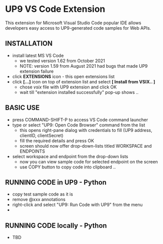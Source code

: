 # UP9 VS Code Extension

This extension for Microsoft Visual Studio Code popular IDE allows developers easy access to UP9-generated code samples for Web APIs.

## INSTALLATION

* install latest MS VS Code
	* 	we tested version 1.62 from October 2021
	*  NOTE: version 1.59 from August 2021 had bugs that made UP9 extension failure
* click **EXTENSIONS** icon - this open extensions list
* click **[...]** icon on top of extension list and select **[ Install from VSIX.. ]** 
	* chose _vsix_ file with UP9 extension and click OK
	* wait till "extension installed successfully" pop-up shows .. 


	
## BASIC USE

* press COMMAND-SHIFT-P to access VS Code command launcher
* type or select "UP9: Open Code Browser" command from the list
	* this opens right-pane dialog with credentials to fill (UP9 address, clientID, clientSecret)
	* fill the required details and press OK
	* screen should now offer drop-down-lists titled WORKSPACE and ENDPOINTS
* select workspace and endpoint from the drop-down lists
	* now you can view sample code for selected endpoint on the screen
	* use COPY button to copy code into clipboard .. 

	
## RUNNING CODE in UP9 - Python

* copy test sample code as it is
* remove @xxx annotations 
* right-click and select "UP9: Run Code with UP9" from the menu
*  

## RUNNING CODE locally - Python

* TBD
